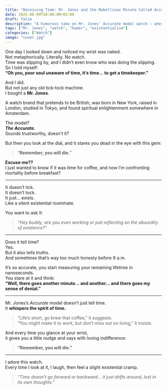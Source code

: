 ```yaml
---
title: "Deceiving Time: Mr. Jones and the Rebellious Minute Called Accurate"
date: 2025-06-09T10:00:00+03:00
draft: false
description: "A humorous take on Mr. Jones' Accurate model watch — where timekeeping meets existential crisis."
tags: ["Mr. Jones", "watch", "humor", "existentialism"]
categories: ["Watch"]
image: "cover.jpg"
---
```


One day I looked down and noticed my wrist was naked.  
Not metaphorically. Literally. No watch.  
Time was slipping by, and I didn’t even know who was doing the slipping.  
So I told myself:  
**“Oh you, poor soul unaware of time, it’s time… to get a timekeeper.”**

And I did.  
But not just any old tick-tock machine.  
I bought a **Mr. Jones**.

A watch brand that pretends to be British, was born in New York, raised in London, studied in Tokyo, and found spiritual enlightenment somewhere in Amsterdam.

The model?  
**_The Accurate._**  
Sounds trustworthy, doesn’t it?

But then you look at the dial, and it stares you dead in the eye with this gem:

> “**Remember, you will die.**”

**Excuse me??**  
I just wanted to know if it was time for coffee, and now I’m confronting mortality before breakfast?

---

It doesn’t tick.  
It doesn’t tock.  
It just… exists.  
Like a silent existential roommate.

You want to ask it:  
> _“Hey buddy, are you even working or just reflecting on the absurdity of existence?”_

---

Does it tell time?  
Yes.  
But it also tells *truths*.  
And sometimes that’s way too much honesty before 9 a.m.

It’s so accurate, you start measuring your remaining lifetime in nanoseconds.  
You stare at it and think:  
**“Well, there goes another minute… and another… and there goes my sense of denial.”**

---

Mr. Jones’s *Accurate* model doesn’t just tell time.  
It **whispers the spirit of time.**

> “Life’s short, go brew that coffee,” it suggests.  
> “You might make it to work, but don’t miss out on living,” it insists.

And every time you glance at your wrist,  
it gives you a little nudge and says with loving indifference:

> **“Remember, you will die.”**

---

I adore this watch.  
Every time I look at it, I laugh, then feel a slight existential cramp.

> _“Time doesn’t go forward or backward… it just drifts around, lost in its own thoughts.”_

